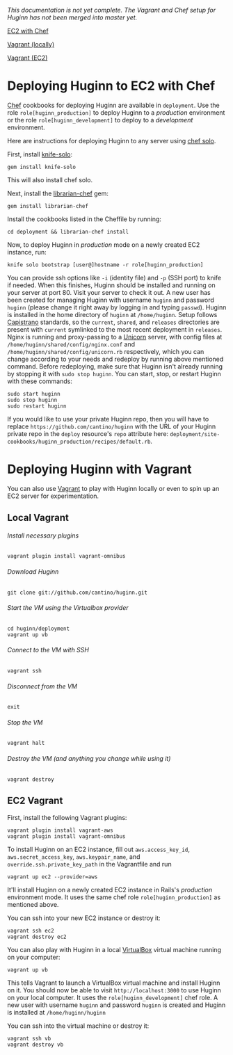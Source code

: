 _This documentation is not yet complete.  The Vagrant and Chef setup for Huginn has not been merged into master yet._

[EC2 with Chef](#Deploying-Huginn-to-EC2-with-Chef)

[Vagrant (locally)](#local-vagrant)

[Vagrant (EC2)](#ec2-vagrant)

# Deploying Huginn to EC2 with Chef

[Chef](http://www.opscode.com/chef/) cookbooks for deploying Huginn are available in `deployment`. Use the role `role[huginn_production]` to deploy Huginn to a _production_ environment or the role `role[huginn_development]` to deploy to a _development_ environment.

Here are instructions for deploying Huginn to any server using [chef solo](http://docs.opscode.com/chef_solo.html).

First, install [knife-solo](http://matschaffer.github.io/knife-solo/):

    gem install knife-solo
 
This will also install chef solo.

Next, install the [librarian-chef](https://github.com/applicationsonline/librarian-chef) gem:

    gem install librarian-chef

Install the cookbooks listed in the Cheffile by running:

    cd deployment && librarian-chef install

Now, to deploy Huginn in _production_ mode on a newly created EC2 instance, run:

    knife solo bootstrap [user@]hostname -r role[huginn_production]

You can provide ssh options like `-i` (identity file) and `-p` (SSH port) to knife if needed. When this finishes, Huginn should be installed and running on your server at port 80. Visit your server to check it out. A new user has been created for managing Huginn with username `huginn` and password `huginn` (please change it right away by logging in and typing `passwd`). Huginn is installed in the home directory of `huginn` at `/home/huginn`. Setup follows [Capistrano](https://github.com/capistrano/capistrano) standards, so the `current`, `shared`, and `releases` directories are present with `current` symlinked to the most recent deployment in `releases`. Nginx is running and proxy-passing to a [Unicorn](http://unicorn.bogomips.org/) server, with config files at `/home/huginn/shared/config/nginx.conf` and `/home/huginn/shared/config/unicorn.rb` respectively, which you can change according to your needs and redeploy by running above mentioned command. Before redeploying, make sure that Huginn isn't already running by stopping it with `sudo stop huginn`. You can start, stop, or restart Huginn with these commands:

    sudo start huginn
    sudo stop huginn
    sudo restart huginn

If you would like to use your private Huginn repo, then you will have to replace `https://github.com/cantino/huginn` with the URL of your Huginn private repo in the `deploy` resource's `repo` attribute here: `deployment/site-cookbooks/huginn_production/recipes/default.rb`.

# Deploying Huginn with Vagrant

You can also use [Vagrant](http://www.vagrantup.com/) to play with Huginn locally or even to spin up an EC2 server for experimentation. 

## Local Vagrant
###### Install necessary plugins
    vagrant plugin install vagrant-omnibus
###### Download Huginn
    git clone git://github.com/cantino/huginn.git
###### Start the VM using the Virtualbox provider
    cd huginn/deployment
    vagrant up vb
###### Connect to the VM with SSH
    vagrant ssh
###### Disconnect from the VM
    exit
###### Stop the VM
    vagrant halt
###### Destroy the VM (and anything you change while using it)
    vagrant destroy

## EC2 Vagrant
First, install the following Vagrant plugins:

    vagrant plugin install vagrant-aws
    vagrant plugin install vagrant-omnibus

To install Huginn on an EC2 instance, fill out `aws.access_key_id`, `aws.secret_access_key`, `aws.keypair_name`, and `override.ssh.private_key_path` in the Vagrantfile and run

    vagrant up ec2 --provider=aws

It'll install Huginn on a newly created EC2 instance in Rails's _production_ environment mode. It uses the same chef role `role[huginn_production]` as mentioned above.

You can ssh into your new EC2 instance or destroy it:

    vagrant ssh ec2
    vagrant destroy ec2

You can also play with Huginn in a local [VirtualBox](https://www.virtualbox.org/) virtual machine running on your computer:

    vagrant up vb

This tells Vagrant to launch a VirtualBox virtual machine and install Huginn on it. You should now be able to visit `http://localhost:3000` to use Huginn on your local computer. It uses the `role[huginn_development]` chef role.  A new user with username `huginn` and password `huginn` is created and Huginn is installed at `/home/huginn/huginn`

You can ssh into the virtual machine or destroy it:

    vagrant ssh vb
    vagrant destroy vb